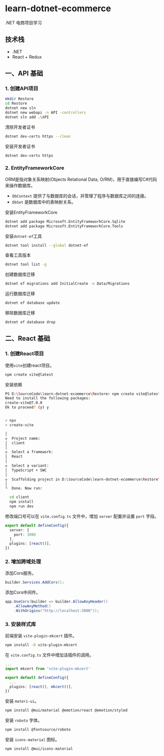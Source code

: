 # learn-dotnet-ecommerce
.NET 电商项目学习

## 技术栈

- .NET
- React + Redux

## 一、API 基础

### 1. 创建API项目

```bash
mkdir Restore
cd Restore
dotnet new sln
dotnet new webapi -n API -controllers
dotnet sln add .\API
```

清除开发者证书
```bash
dotnet dev-certs https --clean
```

安装开发者证书
```bash
dotnet dev-certs https
```

### 2. EntityFrameworkCore

ORM是指对象关系映射(Objects Relational Data, O/RM)，用于直接编写C#代码来操作数据库。

- `DbContext` 提供了与数据库的会话，并管理了程序与数据库之间的连接。
- `DbSet` 是数据库中的表映射关系。


安装EntityFrameworkCore
```bash
dotnet add package Microsoft.EntityFrameworkCore.Sqlite
dotnet add package Microsoft.EntityFrameworkCore.Tools
```

安装`dotnet-ef`工具
```bash
dotnet tool install --global dotnet-ef
```

查看工具版本
```bash
dotnet tool list -g
```

创建数据库迁移
```bash
dotnet ef migrations add InitialCreate -o Data/Migrations
```

运行数据库迁移
```bash
dotnet ef database update
```

移除数据库迁移
```bash
dotnet ef database drop
```

## 二、React 基础

### 1. 创建React项目

使用`vite`创建react项目。
```bash
npm create vite@latest
```

安装依赖
```bash
PS D:\SourceCode\learn-dotnet-ecommerce\Restore> npm create vite@latest
Need to install the following packages:
create-vite@7.0.0
Ok to proceed? (y) y


> npx
> create-vite

│
◇  Project name:
│  client
│
◇  Select a framework:
│  React
│
◇  Select a variant:
│  TypeScript + SWC
│
◇  Scaffolding project in D:\SourceCode\learn-dotnet-ecommerce\Restore\client...    
│
└  Done. Now run:

  cd client
  npm install
  npm run dev

```

修改端口号可以在 `vite.config.ts` 文件中，增加 `server` 配置并设置 `port` 字段。
```ts
export default defineConfig({
  server: {
    port: 3000
  },
  plugins: [react()],
})
```

### 2. 增加跨域处理

添加Cors服务。
```csharp
builder.Services.AddCors();
```

添加Cors中间件。
```csharp
app.UseCors(builder => builder.AllowAnyHeader()
    .AllowAnyMethod()
    .WithOrigins("http://localhost:3000"));
```

### 3. 安装样式库

前端安装 `vite-plugin-mkcert` 插件。
```bash
npm install -D vite-plugin-mkcert
``` 

在 `vite.config.ts` 文件中增加该插件的调用。

```ts
...
import mkcert from 'vite-plugin-mkcert'

export default defineConfig({
  ...
  plugins: [react(), mkcert()],
})
```

安装 `materi-ui`。
```bash
npm install @mui/material @emotion/react @emotion/styled
```

安装 `roboto` 字体。
```bash
npm install @fontsource/roboto
```

安装 `icons-material` 图标。
```bash
npm install @mui/icons-material
```

